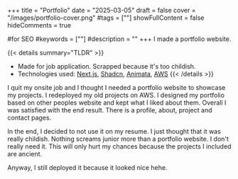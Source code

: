 +++
title = "Portfolio"
date = "2025-03-05"
draft = false
cover = "/images/portfolio-cover.png"
#tags = [""]
showFullContent = false
hideComments = true

#for SEO
#keywords = [""]
#description = ""
+++
I made a portfolio website.
<!--more-->

{{< details summary="TLDR" >}}
- Made for job application. Scrapped because it's too childish.
- Technologies used: [Next.js](https://nextjs.org/), [Shadcn](https://ui.shadcn.com/), [Animata](https://animata.design/), [AWS](https://aws.amazon.com/)
{{< /details >}}

I quit my onsite job and I thought I needed a portfolio website to showcase my projects.
I redeployed my old projects on AWS.
I designed my portfolio based on other peoples website and kept what I liked about them.
Overall I was satisfied with the end result.
There is a profile, about, project and contact pages.

In the end, I decided to not use it on my resume.
I just thought that it was really childish.
Nothing screams junior more than a portfolio website.
I don't really need it.
This will only hurt my chances because the projects I included are ancient.

Anyway, I still deployed it because it looked nice hehe.